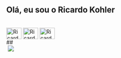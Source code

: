 ## Olá, eu sou o Ricardo Kohler

<div style="display: inline_block"><br>
            <img align=center alt="Ricardo-Java" height="30" width="40" src="https://cdn.jsdelivr.net/gh/devicons/devicon@latest/icons/java/java-original.svg" />
            <img align=center alt="Ricardo-Spring" height="30" width="40" src="https://cdn.jsdelivr.net/gh/devicons/devicon@latest/icons/spring/spring-original.svg" />
            <img align=center alt="Ricardo-Postman" height="30" width="40" src="https://cdn.jsdelivr.net/gh/devicons/devicon@latest/icons/postman/postman-original.svg" />
</div>
  ##
<div>
            <a href = "mailto:ricardokohlermk@gmail.com"><img scr=https://img.shields.io/badge/WhatsApp-25D366?style=for-the-badge&logo=whatsapp&logoColor=white"></a>
            <a href="mailto:ricardokohlermk@gmail.com"><img src="https://img.shields.io/badge/Microsoft_Outlook-0078D4?style=for-the-badge&logo=microsoft-outlook&logoColor=white"></a>

</div>
            
          
